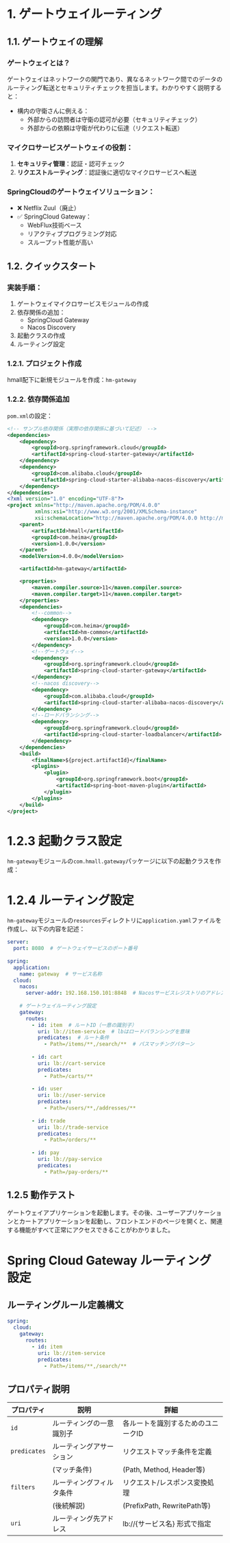 # 1. ゲートウェイルーティング

## 1.1. ゲートウェイの理解

### ゲートウェイとは？
ゲートウェイはネットワークの関門であり、異なるネットワーク間でのデータのルーティング転送とセキュリティチェックを担当します。わかりやすく説明すると：

- 構内の守衛さんに例える：
  - 外部からの訪問者は守衛の認可が必要（セキュリティチェック）
  - 外部からの依頼は守衛が代わりに伝達（リクエスト転送）

### マイクロサービスゲートウェイの役割：
1. **セキュリティ管理**：認証・認可チェック
2. **リクエストルーティング**：認証後に適切なマイクロサービスへ転送

### SpringCloudのゲートウェイソリューション：
- ❌ Netflix Zuul（廃止）
- ✅ SpringCloud Gateway：
  - WebFlux技術ベース
  - リアクティブプログラミング対応
  - スループット性能が高い

## 1.2. クイックスタート

### 実装手順：
1. ゲートウェイマイクロサービスモジュールの作成
2. 依存関係の追加：
   - SpringCloud Gateway
   - Nacos Discovery
3. 起動クラスの作成
4. ルーティング設定

### 1.2.1. プロジェクト作成
hmall配下に新規モジュールを作成：`hm-gateway`

### 1.2.2. 依存関係追加
`pom.xml`の設定：
```xml
<!-- サンプル依存関係（実際の依存関係に基づいて記述） -->
<dependencies>
    <dependency>
        <groupId>org.springframework.cloud</groupId>
        <artifactId>spring-cloud-starter-gateway</artifactId>
    </dependency>
    <dependency>
        <groupId>com.alibaba.cloud</groupId>
        <artifactId>spring-cloud-starter-alibaba-nacos-discovery</artifactId>
    </dependency>
</dependencies>
<?xml version="1.0" encoding="UTF-8"?>
<project xmlns="http://maven.apache.org/POM/4.0.0"
         xmlns:xsi="http://www.w3.org/2001/XMLSchema-instance"
         xsi:schemaLocation="http://maven.apache.org/POM/4.0.0 http://maven.apache.org/xsd/maven-4.0.0.xsd">
    <parent>
        <artifactId>hmall</artifactId>
        <groupId>com.heima</groupId>
        <version>1.0.0</version>
    </parent>
    <modelVersion>4.0.0</modelVersion>

    <artifactId>hm-gateway</artifactId>

    <properties>
        <maven.compiler.source>11</maven.compiler.source>
        <maven.compiler.target>11</maven.compiler.target>
    </properties>
    <dependencies>
        <!--common-->
        <dependency>
            <groupId>com.heima</groupId>
            <artifactId>hm-common</artifactId>
            <version>1.0.0</version>
        </dependency>
        <!--ゲートウェイ-->
        <dependency>
            <groupId>org.springframework.cloud</groupId>
            <artifactId>spring-cloud-starter-gateway</artifactId>
        </dependency>
        <!--nacos discovery-->
        <dependency>
            <groupId>com.alibaba.cloud</groupId>
            <artifactId>spring-cloud-starter-alibaba-nacos-discovery</artifactId>
        </dependency>
        <!--ロードバランシング-->
        <dependency>
            <groupId>org.springframework.cloud</groupId>
            <artifactId>spring-cloud-starter-loadbalancer</artifactId>
        </dependency>
    </dependencies>
    <build>
        <finalName>${project.artifactId}</finalName>
        <plugins>
            <plugin>
                <groupId>org.springframework.boot</groupId>
                <artifactId>spring-boot-maven-plugin</artifactId>
            </plugin>
        </plugins>
    </build>
</project>
```
# 1.2.3 起動クラス設定
`hm-gateway`モジュールの`com.hmall.gateway`パッケージに以下の起動クラスを作成：

# 1.2.4 ルーティング設定

`hm-gateway`モジュールの`resources`ディレクトリに`application.yaml`ファイルを作成し、以下の内容を記述：

```yaml
server:
  port: 8080  # ゲートウェイサービスのポート番号
  
spring:
  application:
    name: gateway  # サービス名称
  cloud:
    nacos:
      server-addr: 192.168.150.101:8848  # Nacosサービスレジストリのアドレス
    
    # ゲートウェイルーティング設定
    gateway:
      routes:
        - id: item  # ルートID（一意の識別子）
          uri: lb://item-service  # lbはロードバランシングを意味
          predicates:  # ルート条件
            - Path=/items/**,/search/**  # パスマッチングパターン
            
        - id: cart
          uri: lb://cart-service
          predicates:
            - Path=/carts/**
            
        - id: user
          uri: lb://user-service
          predicates:
            - Path=/users/**,/addresses/**
            
        - id: trade
          uri: lb://trade-service
          predicates:
            - Path=/orders/**
            
        - id: pay
          uri: lb://pay-service
          predicates:
            - Path=/pay-orders/**
```
## 1.2.5 動作テスト
ゲートウェイアプリケーションを起動します。その後、ユーザーアプリケーションとカートアプリケーションを起動し、フロントエンドのページを開くと、関連する機能がすべて正常にアクセスできることがわかりました。

# Spring Cloud Gateway ルーティング設定

## ルーティングルール定義構文

```yaml
spring:
  cloud:
    gateway:
      routes:
        - id: item
          uri: lb://item-service
          predicates:
            - Path=/items/**,/search/**
```

## プロパティ説明

| プロパティ     | 説明                          | 詳細                          |
|----------------|-------------------------------|-------------------------------|
| `id`           | ルーティングの一意識別子       | 各ルートを識別するためのユニークID |
| `predicates`   | ルーティングアサーション       | リクエストマッチ条件を定義       |
|                | (マッチ条件)                  | (Path, Method, Header等)       |
| `filters`      | ルーティングフィルタ条件       | リクエスト/レスポンス変換処理    |
|                | (後続解説)                    | (PrefixPath, RewritePath等)    |
| `uri`          | ルーティング先アドレス         | lb://{サービス名} 形式で指定    |
